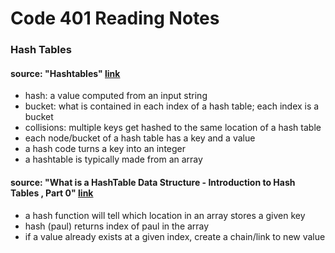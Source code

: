 # Code 401 Reading Notes 
### Hash Tables

####  source: "Hashtables" [link](https://codefellows.github.io/common_curriculum/data_structures_and_algorithms/Code_401/class-30/resources/Hashtables.html)
- hash: a value computed from an input string 
- bucket: what is contained in each index of a hash table; each index is a bucket
- collisions: multiple keys get hashed to the same location of a hash table 
- each node/bucket of a hash table has a key and a value 
- a hash code turns a key into an integer 
- a hashtable is typically made from an array

####  source: "What is a HashTable Data Structure - Introduction to Hash Tables , Part 0" [link](https://www.youtube.com/watch?v=MfhjkfocRR0)
- a hash function will tell which location in an array stores a given key 
- hash (paul)  returns index of paul in the array 
- if a value already exists at a given index, create a chain/link to new value